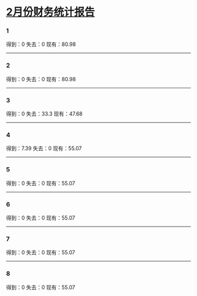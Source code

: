 # [2月份财务统计报告](https://github.com/lusuzi/gitblog/issues/12)

### 1

得到：0
失去：0
现有：80.98

---

### 2

得到：0
失去：0
现有：80.98

---

### 3

得到：0
失去：33.3
现有：47.68

---

### 4

得到：7.39
失去：0
现有：55.07

---

### 5

得到：0
失去：0
现有：55.07

---

### 6

得到：0
失去：0
现有：55.07

---

### 7

得到：0
失去：0
现有：55.07

---

### 8

得到：0
失去：0
现有：55.07